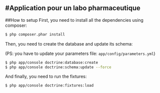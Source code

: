 #Application pour un labo pharmaceutique
---
##How to setup
First, you need to install all the dependencies using composer:

```sh
$ php composer.phar install
```

Then, you need to create the database and update its schema:

(PS: you have to update your parameters file: ```app/config/parameters.yml```)

```sh
$ php app/console doctrine:database:create
$ php app/console doctrine:schema:update --force
```

And finally, you need to run the fixtures:

```sh
$ php app/console doctrine:fixtures:load
```